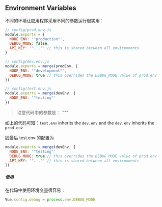 ## Environment Variables

不同的环境让应用程序采用不同的参数运行很实用：
```js
// config/prod.env.js
module.exports = {
  NODE_ENV: '"production"',
  DEBUG_MODE: false,
  API_KEY: '"..."' // this is shared between all environments
}

// config/dev.env.js
module.exports = merge(prodEnv, {
  NODE_ENV: '"development"',
  DEBUG_MODE: true // this overrides the DEBUG_MODE value of prod.env
})

// config/test.env.js
module.exports = merge(devEnv, {
  NODE_ENV: '"testing"'
})
```
>注意代码中的参数是： '""'

如上的代码可知：`test.env` inherits the `dev.env` and the `dev.env` inherits the `prod.env`

固最后 test.env 的配置为
```js
module.exports = merge(devEnv, {
  NODE_ENV: '"testing"'
  DEBUG_MODE: true // this overrides the DEBUG_MODE value of prod.env
  API_KEY: '"..."' // this is shared between all environments
})
```

##### 使用
在代码中使用环境变量很容易：
```js
Vue.config.debug = process.env.DEBUG_MODE
```